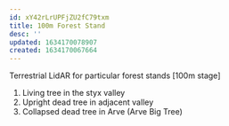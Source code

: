 ```yaml
---
id: xY42rLrUPFjZU2fC79txm
title: 100m Forest Stand
desc: ''
updated: 1634170078907
created: 1634170067664
---
```

Terrestrial LidAR for particular forest stands [100m stage]
1.	Living tree in the styx valley
2.	Upright dead tree in adjacent valley
3.	Collapsed dead tree in Arve (Arve Big Tree)
